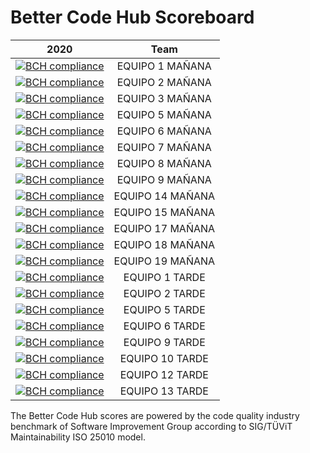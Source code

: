 # Better Code Hub Scoreboard



| 2020       | Team |          
| ------------- |:-------------:| 
| [![BCH compliance](https://bettercodehub.com/edge/badge/ETSISI-EMS/lab-3-mantenibilidad-giwm31-equipo01-manana?branch=master&token=3507136ed0cbcfb1bb4c3ee1083322dd67f5b000)](https://bettercodehub.com/) | EQUIPO 1 MAÑANA |
| [![BCH compliance](https://bettercodehub.com/edge/badge/ETSISI-EMS/lab-3-mantenibilidad-giwm31-equipo2-manana?branch=master&token=5fca1d6a8e862b52c4c96924a11ec43fc6112b67)](https://bettercodehub.com/) | EQUIPO 2 MAÑANA |
| [![BCH compliance](https://bettercodehub.com/edge/badge/ETSISI-EMS/lab-3-mantenibilidad-giwm31-equipo03-manana?branch=master&token=469eaf050fc2729222e9a85e5e77e915bb1e7dde)](https://bettercodehub.com/)| EQUIPO 3 MAÑANA |
| [![BCH compliance](https://bettercodehub.com/edge/badge/ETSISI-EMS/lab-3-mantenibilidad-giwm31-equipo05-manana?branch=master&token=60036332ea89f6c28ce5e158b33e06bed91a98fc)](https://bettercodehub.com/) | EQUIPO 5 MAÑANA |
| [![BCH compliance](https://bettercodehub.com/edge/badge/ETSISI-EMS/lab-3-mantenibilidad-giwm31-equipo6-manana?branch=master&token=b06bdf7a6d4029377ec8081b5aeb0f3aac760560)](https://bettercodehub.com/) | EQUIPO 6 MAÑANA |
| [![BCH compliance](https://bettercodehub.com/edge/badge/ETSISI-EMS/lab-3-mantenibilidad-giwm31-equipo07-manana?branch=master&token=2dd10328e2ebb47fbb779fb430d9951958582f95)](https://bettercodehub.com/) | EQUIPO 7 MAÑANA |
| [![BCH compliance](https://bettercodehub.com/edge/badge/ETSISI-EMS/lab-3-mantenibilidad-giwm31-equipo08-manana?branch=master&token=dba9a890b1046d235624a742193f569e4e15e5c8)](https://bettercodehub.com/) | EQUIPO 8 MAÑANA |
| [![BCH compliance](https://bettercodehub.com/edge/badge/ETSISI-EMS/lab-3-mantenibilidad-giwm31-equipo09-manana?branch=master&token=57b65a8cdbee2e6c578b265cfd84ede49e338ae6)](https://bettercodehub.com/) | EQUIPO 9 MAÑANA |
| [![BCH compliance](https://bettercodehub.com/edge/badge/ETSISI-EMS/lab-3-mantenibilidad-giwm31-equipo14-manana?branch=master&token=00a9eedd76e385319eb7ff51942be25d44e02f37)](https://bettercodehub.com/) | EQUIPO 14 MAÑANA |
| [![BCH compliance](https://bettercodehub.com/edge/badge/ETSISI-EMS/lab-3-mantenibilidad-giwm31-equipo15-manana?branch=master&token=6817ae7cdaeddd4a1b0711246ef9b15b28842f82)](https://bettercodehub.com/) | EQUIPO 15 MAÑANA |
| [![BCH compliance](https://bettercodehub.com/edge/badge/ETSISI-EMS/lab-3-mantenibilidad-giwm31-equipo17-manana?branch=master&token=9105dc2ff08a4b911bbc82158a4db0917dbfd555)](https://bettercodehub.com/) | EQUIPO 17 MAÑANA |
| [![BCH compliance](https://bettercodehub.com/edge/badge/ETSISI-EMS/lab-3-mantenibilidad-giwm31-equipo18-manana?branch=master&token=1dca3091bf54ac488556046789db28bfbfe5dfc5)](https://bettercodehub.com/) | EQUIPO 18 MAÑANA |
| [![BCH compliance](https://bettercodehub.com/edge/badge/ETSISI-EMS/lab-3-mantenibilidad-giwm31-equipo19-manana?branch=master&token=4c8efc4c048a9739f81a823d2fc7a1d9c78a5331)](https://bettercodehub.com/) | EQUIPO 19 MAÑANA |
| [![BCH compliance](https://bettercodehub.com/edge/badge/ETSISI-EMS/lab-3-mantenibilidad-giwt31-equipo01-tarde?branch=master&token=8d11265f0705e53c836645e5073a56240bf775b9)](https://bettercodehub.com/) | EQUIPO 1 TARDE |
| [![BCH compliance](https://bettercodehub.com/edge/badge/ETSISI-EMS/lab-3-mantenibilidad-giwt31-equipo02-tarde?branch=master&token=3cfc547950d8f3a5e5decd07bdb756d0d6327883)](https://bettercodehub.com/) | EQUIPO 2 TARDE |
| [![BCH compliance](https://bettercodehub.com/edge/badge/ETSISI-EMS/lab-3-mantenibilidad-giwt31-equipo05-tarde?branch=master&token=3183e29388e3e718a1a090aec3f885f7765c8454)](https://bettercodehub.com/) | EQUIPO 5 TARDE |
| [![BCH compliance](https://bettercodehub.com/edge/badge/ETSISI-EMS/lab-3-mantenibilidad-giwt31-equipo06-tarde?branch=master&token=8e3eb7e6a4dbf7d5295f6b269349ac7aea6e8b73)](https://bettercodehub.com/) | EQUIPO 6 TARDE|
| [![BCH compliance](https://bettercodehub.com/edge/badge/ETSISI-EMS/lab-3-mantenibilidad-giwt31-equipo09-tarde?branch=master&token=639ed8ceab435d4c12dab14554cc5e72256593fc)](https://bettercodehub.com/) | EQUIPO 9 TARDE|
| [![BCH compliance](https://bettercodehub.com/edge/badge/ETSISI-EMS/lab-3-mantenibilidad-giwt31-equipo10-tarde?branch=master&token=535fe61e8e552a8c64dbfbe02d8700834fbe63b8)](https://bettercodehub.com/) | EQUIPO 10 TARDE |
| [![BCH compliance](https://bettercodehub.com/edge/badge/ETSISI-EMS/lab-3-mantenibilidad-giwt31-equipo12-tarde?branch=master&token=e80fc49eb1717e205d9bccf90acc0c0563a95f48)](https://bettercodehub.com/) | EQUIPO 12 TARDE |
| [![BCH compliance](https://bettercodehub.com/edge/badge/ETSISI-EMS/lab-3-mantenibilidad-giwt31-equipo13-tarde?branch=master&token=ca0b85848779ba4af54550d70888f356145b7c65)](https://bettercodehub.com/) | EQUIPO 13 TARDE |





The Better Code Hub scores are powered by the code quality industry benchmark of Software Improvement Group according to SIG/TÜViT Maintainability ISO 25010 model.

